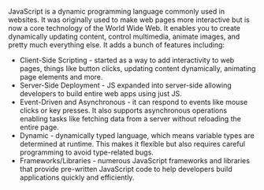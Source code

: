JavaScript is a dynamic programming language commonly used in websites. It was originally used to make web pages more interactive but is now a core technology of the World Wide Web. It enables you to create dynamically updating content, control multimedia, animate images, and pretty much everything else. It adds a bunch of features including:

- Client-Side Scripting - started as a way to add interactivity to web pages, things like button clicks, updating content dynamically, animating page elements and more.
- Server-Side Deployment - JS expanded into server-side allowing developers to build entire web apps using just JS.
- Event-Driven and Asynchronous - it can respond to events like mouse clicks or key presses. It also supports asynchronous operations enabling tasks like fetching data from a server without reloading the entire page.
- Dynamic - dynamically typed language, which means variable types are determined at runtime. This makes it flexible but also requires careful programming to avoid type-related bugs.
- Frameworks/Libraries - numerous JavaScript frameworks and libraries that provide pre-written JavaScript code to help developers build applications quickly and efficiently.


